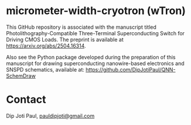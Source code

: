 # micrometer-width-cryotron (wTron)
This GitHub repository is associated with the manuscript titled Photolithography-Compatible Three-Terminal Superconducting Switch for Driving CMOS Loads. The preprint is available at https://arxiv.org/abs/2504.16314.

Also see the Python package developed during the preparation of this manuscript for drawing superconducting nanowire-based electronics and SNSPD schematics, available at: https://github.com/DipJotiPaul/QNN-SchemDraw

# Contact
Dip Joti Paul, pauldipjoti@gmail.com
